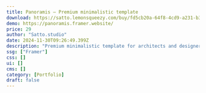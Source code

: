 ```yaml
---
title: Panoramis — Premium minimalistic template
download: https://satto.lemonsqueezy.com/buy/fd5cb20a-64f8-4cd9-a231-b3a699a6b5d8
demo: https://panoramis.framer.website/
price: 29
author: "Satto.studio"
date: 2024-11-30T09:26:49.399Z
description: "Premium minimalistic template for architects and designers"
ssg: ["Framer"]
css: []
ui: []
cms: []
category: [Portfolio]
draft: false
---
```

